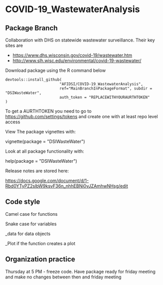 # COVID-19_WastewaterAnalysis
## Package Branch
 
Collaboration with DHS on statewide wastewater surveillance. Their key sites are
 
- <https://www.dhs.wisconsin.gov/covid-19/wastewater.htm>
- <http://www.slh.wisc.edu/environmental/covid-19-wastewater/>
 
 
Download package using the R command below
```
devtools::install_github(
                        "AFIDSI/COVID-19_WastewaterAnalysis",
                        ref="MainBranchInPackageFormat", subdir = "DSIWasteWater",
                        auth_token = "REPLACEWITHYOURAURTHTOKEN"
)
```
 
To get a AURTHTOKEN you need to go to https://github.com/settings/tokens and create one with at least repo level access
 
View The package vignettes with:
 
vignette(package = "DSIWasteWater")

Look at all package functionality with:

help(package = "DSIWasteWater")
 
Release notes are stored here:
 
https://docs.google.com/document/d/1-Rbd0YTyPZ2slbW9ksvF36n_nhhEBNi0vJZAmhwNHsg/edit
 
## Code style
 
Camel case for functions
 
Snake case for variables
 
_data for data objects

_Plot if the function creates a plot

## Organization practice
 
Thursday at 5 PM - freeze code. Have package ready for friday meeting and make no changes between then and friday meeting
